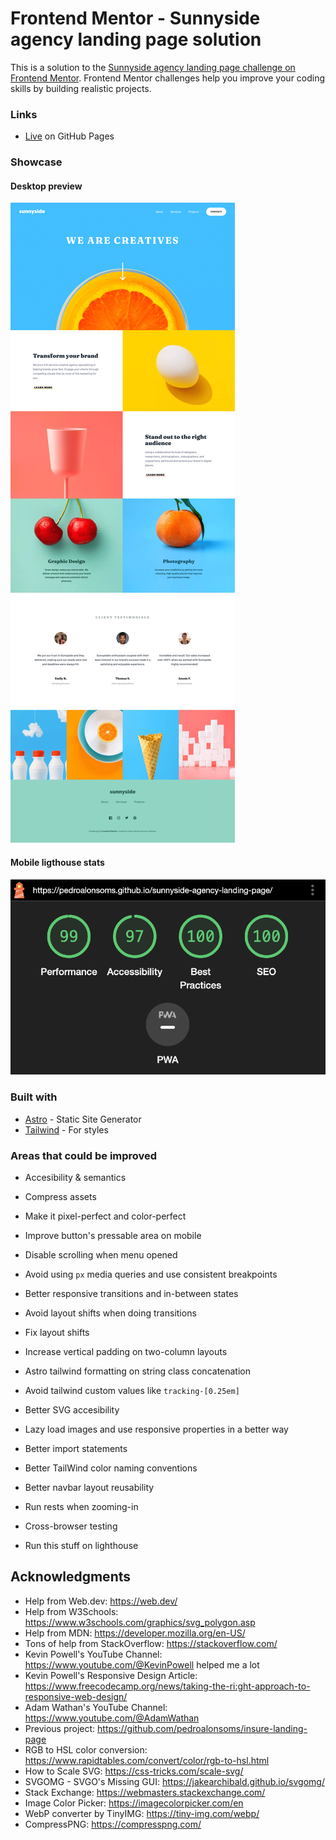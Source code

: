 # Frontend Mentor - Sunnyside agency landing page solution

This is a solution to the [Sunnyside agency landing page challenge on Frontend Mentor](https://www.frontendmentor.io/challenges/sunnyside-agency-landing-page-7yVs3B6ef). Frontend Mentor challenges help you improve your coding skills by building realistic projects.

### Links

- [Live](https://pedroalonsoms.github.io/sunnyside-agency-landing-page/) on GitHub Pages

### Showcase

#### Desktop preview

![Desktop preview](preview.png)

#### Mobile ligthouse stats

![Mobile ligthouse stats](stats.png)

### Built with

- [Astro](https://astro.build/) - Static Site Generator
- [Tailwind](https://tailwindcss.com/) - For styles

### Areas that could be improved

- Accesibility & semantics
- Compress assets
- Make it pixel-perfect and color-perfect
- Improve button's pressable area on mobile
- Disable scrolling when menu opened
- Avoid using `px` media queries and use consistent breakpoints
- Better responsive transitions and in-between states
- Avoid layout shifts when doing transitions
- Fix layout shifts
- Increase vertical padding on two-column layouts
- Astro tailwind formatting on string class concatenation
- Avoid tailwind custom values like `tracking-[0.25em]`
- Better SVG accesibility
- Lazy load images and use responsive properties in a better way
- Better import statements
- Better TailWind color naming conventions
- Better navbar layout reusability

- Run rests when zooming-in
- Cross-browser testing
- Run this stuff on lighthouse

## Acknowledgments

- Help from Web.dev: https://web.dev/
- Help from W3Schools: https://www.w3schools.com/graphics/svg_polygon.asp
- Help from MDN: https://developer.mozilla.org/en-US/
- Tons of help from StackOverflow: https://stackoverflow.com/
- Kevin Powell's YouTube Channel: https://www.youtube.com/@KevinPowell helped me a lot
- Kevin Powell's Responsive Design Article: https://www.freecodecamp.org/news/taking-the-ri:ght-approach-to-responsive-web-design/
- Adam Wathan's YouTube Channel: https://www.youtube.com/@AdamWathan
- Previous project: https://github.com/pedroalonsoms/insure-landing-page
- RGB to HSL color conversion: https://www.rapidtables.com/convert/color/rgb-to-hsl.html
- How to Scale SVG: https://css-tricks.com/scale-svg/
- SVGOMG - SVGO's Missing GUI: https://jakearchibald.github.io/svgomg/
- Stack Exchange: https://webmasters.stackexchange.com/
- Image Color Picker: https://imagecolorpicker.com/en
- WebP converter by TinyIMG: https://tiny-img.com/webp/
- CompressPNG: https://compresspng.com/
